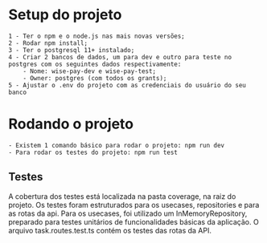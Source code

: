 # Setup do projeto
    1 - Ter o npm e o node.js nas mais novas versões;
    2 - Rodar npm install;
    3 - Ter o postgresql 11+ instalado;
    4 - Criar 2 bancos de dados, um para dev e outro para teste no postgres com os seguintes dados respectivamente:
        - Nome: wise-pay-dev e wise-pay-test;
        - Owner: postgres (com todos os grants);
    5 - Ajustar o .env do projeto com as credenciais do usuário do seu banco

# Rodando o projeto
    - Existem 1 comando básico para rodar o projeto: npm run dev
    - Para rodar os testes do projeto: npm run test

## Testes
A cobertura dos testes está localizada na pasta coverage, na raiz do projeto. Os testes foram estruturados para os usecases, repositories e para as rotas da api. Para os usecases, foi utilizado um InMemoryRepository, preparado para testes unitários de funcionalidades básicas da aplicação. O arquivo task.routes.test.ts contém os testes das rotas da API.
